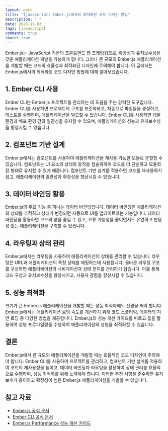 ```yaml
---
layout: post
title: "[javascript] Ember.js에서의 최적화된 코드 디자인 방법"
description: " "
date: 2023-11-03
tags: [javascript]
comments: true
share: true
---
```


Ember.js는 JavaScript 기반의 프론트엔드 웹 프레임워크로, 확장성과 유지보수성을 갖춘 애플리케이션 개발을 가능하게 합니다. 그러나 큰 규모의 Ember.js 애플리케이션을 개발할 때는 코드의 효율성과 최적화된 디자인에 주의해야 합니다. 이 글에서는 Ember.js에서의 최적화된 코드 디자인 방법에 대해 알아보겠습니다.

## 1. Ember CLI 사용

Ember CLI는 Ember.js 프로젝트를 관리하는 데 도움을 주는 강력한 도구입니다. Ember CLI를 사용하면 프로젝트의 구조를 표준화하고, 자동으로 파일들을 생성하고, 테스트를 실행하며, 애플리케이션을 빌드할 수 있습니다. Ember CLI를 사용하면 개발 환경과 배포 환경 간의 일관성을 유지할 수 있으며, 애플리케이션의 성능과 유지보수성을 향상시킬 수 있습니다.

## 2. 컴포넌트 기반 설계

Ember.js에서는 컴포넌트를 사용하여 애플리케이션을 재사용 가능한 모듈로 분할할 수 있습니다. 컴포넌트는 UI 요소의 상태와 동작을 캡슐화하여 코드를 더 단순하고 모듈화된 형태로 유지할 수 있게 해줍니다. 컴포넌트 기반 설계를 적용하면 코드를 재사용하기 쉽고, 애플리케이션의 일관성과 확장성을 향상시킬 수 있습니다.

## 3. 데이터 바인딩 활용

Ember.js의 주요 기능 중 하나는 데이터 바인딩입니다. 데이터 바인딩은 애플리케이션의 상태를 추적하고 상태가 변경되면 자동으로 UI를 업데이트하는 기능입니다. 데이터 바인딩을 활용하면 코드의 양을 줄일 수 있고, 오류 가능성을 줄이면서도 유연하고 반응성 있는 애플리케이션을 구축할 수 있습니다.

## 4. 라우팅과 상태 관리

Ember.js에서는 라우팅을 사용하여 애플리케이션의 상태를 관리할 수 있습니다. 라우팅은 URL과 애플리케이션의 특정 상태를 매핑하는데 사용됩니다. 올바른 라우팅 구조를 구성하면 애플리케이션의 네비게이션과 상태 전이를 관리하기 쉽습니다. 이를 통해 코드 구성과 유지보수성을 향상시키고, 사용자 경험을 향상시킬 수 있습니다.

## 5. 성능 최적화

크기가 큰 Ember.js 애플리케이션을 개발할 때는 성능 최적화에도 신경을 써야 합니다. Ember.js에서는 애플리케이션 로딩 속도를 개선하기 위해 코드 스플리팅, 데이터의 지연 로딩 등 다양한 방법을 제공합니다. Ember.js의 성능 개선 가이드를 따르고 툴을 활용하여 성능 프로파일링을 수행하여 애플리케이션의 성능을 최적화할 수 있습니다.

## 결론

Ember.js에서 큰 규모의 애플리케이션을 개발할 때는 효율적인 코드 디자인에 주의해야 합니다. Ember CLI를 사용하여 프로젝트를 관리하고, 컴포넌트 기반 설계를 적용하여 코드의 재사용성을 높이고, 데이터 바인딩과 라우팅을 활용하여 상태 관리를 효율적으로 수행하며, 성능 최적화를 위해 노력해야 합니다. 이러한 추천 사항을 준수하면 유지보수가 용이하고 확장성이 높은 Ember.js 애플리케이션을 개발할 수 있습니다.

## 참고 자료

- [Ember.js 공식 문서](https://guides.emberjs.com/)
- [Ember CLI 공식 문서](https://ember-cli.com/)
- [Ember.js Performance 성능 개선 가이드](https://github.com/ember-learn/ember-performance)